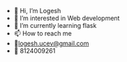 - 👋 Hi, I’m Logesh
- 👀 I’m interested in Web development
- 🌱 I’m currently learning flask
- 📫 How to reach me 
-    📩logesh.ucev@gmail.com
-    📱 8124009261

<!---
Logesh1803-P/Logesh1803-P is a ✨ special ✨ repository because its `README.md` (this file) appears on your GitHub profile.
You can click the Preview link to take a look at your changes.
--->
